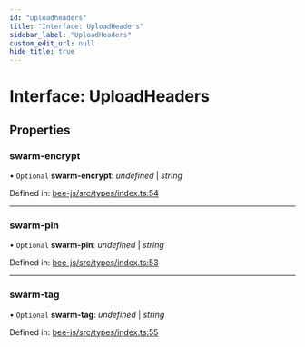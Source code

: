 ```yaml
---
id: "uploadheaders"
title: "Interface: UploadHeaders"
sidebar_label: "UploadHeaders"
custom_edit_url: null
hide_title: true
---
```


# Interface: UploadHeaders

## Properties

### swarm-encrypt

• `Optional` **swarm-encrypt**: *undefined* \| *string*

Defined in: [bee-js/src/types/index.ts:54](https://github.com/ethersphere/bee-js/blob/9a547fe/src/types/index.ts#L54)

___

### swarm-pin

• `Optional` **swarm-pin**: *undefined* \| *string*

Defined in: [bee-js/src/types/index.ts:53](https://github.com/ethersphere/bee-js/blob/9a547fe/src/types/index.ts#L53)

___

### swarm-tag

• `Optional` **swarm-tag**: *undefined* \| *string*

Defined in: [bee-js/src/types/index.ts:55](https://github.com/ethersphere/bee-js/blob/9a547fe/src/types/index.ts#L55)
